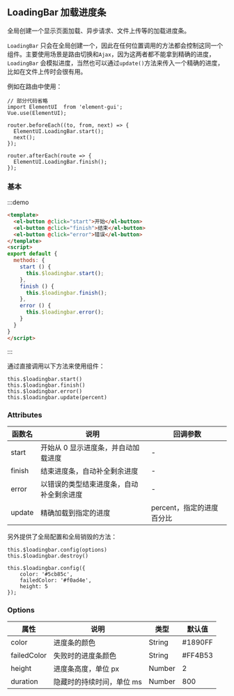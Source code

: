 ## LoadingBar 加载进度条

全局创建一个显示页面加载、异步请求、文件上传等的加载进度条。  

`LoadingBar` 只会在全局创建一个，因此在任何位置调用的方法都会控制这同一个组件。主要使用场景是路由切换和`Ajax`，因为这两者都不能拿到精确的进度，`LoadingBar` 会模拟进度，当然也可以通过`update()`方法来传入一个精确的进度，比如在文件上传时会很有用。

例如在路由中使用：
```
// 部分代码省略
import ElementUI  from 'element-gui';
Vue.use(ElementUI);

router.beforeEach((to, from, next) => {
  ElementUI.LoadingBar.start();
  next();
});

router.afterEach(route => {
  ElementUI.LoadingBar.finish();
});
```

### 基本

:::demo
```html
<template>
  <el-button @click="start">开始</el-button>
  <el-button @click="finish">结束</el-button>
  <el-button @click="error">错误</el-button>
</template>
<script>
export default {
  methods: {
    start () {
      this.$loadingbar.start();
    },
    finish () {
      this.$loadingbar.finish();
    },
    error () {
      this.$loadingbar.error();
    }
  }
}
</script>

```
:::

通过直接调用以下方法来使用组件：

```
this.$loadingbar.start()
this.$loadingbar.finish()
this.$loadingbar.error()
this.$loadingbar.update(percent)
```

### Attributes
| 函数名 | 说明 | 回调参数 |
|----------|--------|----------|
| start | 开始从 0 显示进度条，并自动加载进度   | - |
| finish | 结束进度条，自动补全剩余进度   | - |
| error | 以错误的类型结束进度条，自动补全剩余进度   | - |
| update | 精确加载到指定的进度   | percent，指定的进度百分比 |

另外提供了全局配置和全局销毁的方法：
```
this.$loadingbar.config(options)
this.$loadingbar.destroy()

this.$loadingbar.config({
    color: '#5cb85c',
    failedColor: '#f0ad4e',
    height: 5
});
```

###  Options
| 属性 | 说明 | 类型 | 默认值 |
|----------|--------|----------|----------|
| color | 进度条的颜色   | String | #1890FF |
| failedColor | 失败时的进度条颜色   | String | #FF4B53 |
| height | 进度条高度，单位 px   | Number | 2 |
| duration | 隐藏时的持续时间，单位 ms   | Number | 800 |